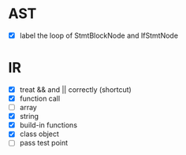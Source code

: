 # AST
- [x] label the loop of StmtBlockNode and IfStmtNode
# IR
- [x] treat && and || correctly (shortcut)
- [x] function call
- [ ] array
- [x] string
- [x] build-in functions
- [x] class object
- [ ] pass test point